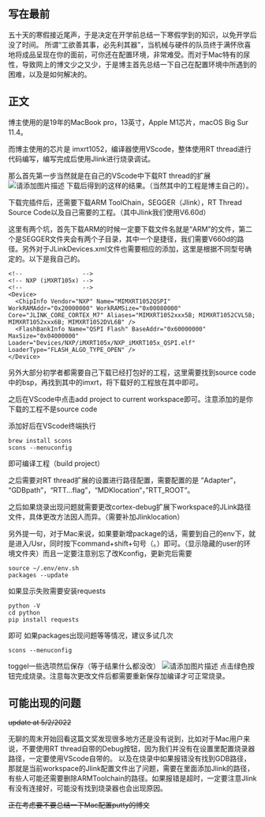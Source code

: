 ## 写在最前
五十天的寒假接近尾声，于是决定在开学前总结一下寒假学到的知识，以免开学后没了时间。
所谓“工欲善其事，必先利其器”，当机械与硬件的队员终于满怀欣喜地将成品呈现在你的面前，可你还在配置环境，非常难受。而对于Mac特有的尿性，导致网上的博文少之又少，于是博主首先总结一下自己在配置环境中所遇到的困难，以及是如何解决的。
## 正文
博主使用的是19年的MacBook pro，13英寸，Apple M1芯片，macOS Big Sur 11.4。

而博主使用的芯片是 imxrt1052，编译器使用VScode，整体使用RT thread进行代码编写，编写完成后使用Jlink进行烧录调试。

那么首先第一步当然就是在自己的VScode中下载RT thread的扩展
![请添加图片描述](https://img-blog.csdnimg.cn/8e75ff1062f944c488806f422b794cce.png?x-oss-process=image/watermark,type_d3F5LXplbmhlaQ,shadow_50,text_Q1NETiBARXJpY0xZdW5xaQ==,size_13,color_FFFFFF,t_70,g_se,x_16)
下载后得到的这样的结果。（当然其中的工程是博主自己的）。

下载完插件后，还需要下载ARM ToolChain，SEGGER（Jlink），RT Thread Source Code以及自己需要的工程。（其中Jlink我们使用V6.60d）

这里有两个坑，首先下载ARM的时候一定要下载文件名就是“ARM”的文件，第二个是SEGGER文件夹会有两个子目录，其中一个是捷径，我们需要V660d的路径。另外对于JLinkDevices.xml文件也需要相应的添加，这里是根据不同型号确定的。以下是我自己的。

```
<!--                 -->
<!-- NXP (iMXRT105x) -->
<!--                 -->
<Device>
  <ChipInfo Vendor="NXP" Name="MIMXRT1052QSPI" WorkRAMAddr="0x20000000" WorkRAMSize="0x00080000" Core="JLINK_CORE_CORTEX_M7" Aliases="MIMXRT1052xxx5B; MIMXRT1052CVL5B; MIMXRT1052xxx6B; MIMXRT1052DVL6B" />
  <FlashBankInfo Name="QSPI Flash" BaseAddr="0x60000000" MaxSize="0x04000000" Loader="Devices/NXP/iMXRT105x/NXP_iMXRT105x_QSPI.elf" LoaderType="FLASH_ALGO_TYPE_OPEN" />
</Device>
```
另外大部分初学者都需要自己下载已经打包好的工程，这里需要找到source code中的bsp，再找到其中的imxrt，将下载好的工程放在其中即可。

之后在VScode中点击add project to current workspace即可。注意添加的是你下载的工程不是source code

添加好后在VScode终端执行
```
brew install scons
scons --menuconfig
```
即可编译工程（build project）

之后需要对RT thread扩展的设置进行路径配置，需要配置的是 “Adapter”， “GDBpath”，“RTT...flag”，“MDKlocation“，”RTT_ROOT”。

之后如果烧录出现问题就需要更改cortex-debug扩展下workspace的JLink路径文件，具体更改方法因人而异。（需要补加Jlinklocation）

另外提一句，对于Mac来说，如果要新增package的话，需要到自己的env下，就是进入/Usr，同时按下command+shift+句号（。）即可。（显示隐藏的user的环境文件夹）而且一定要注意别忘了改Kconfig，更新完后需要
```
source ~/.env/env.sh
packages --update
```
如果显示失败需要安装requests
```
python -V
cd python
pip install requests
```
即可
如果packages出现问题等等情况，建议多试几次
```
scons --menuconfig
```
toggel一些选项然后保存（等于结果什么都没改）
![请添加图片描述](https://img-blog.csdnimg.cn/d3f893e599fc4008af112322ddeef78a.png?x-oss-process=image/watermark,type_d3F5LXplbmhlaQ,shadow_50,text_Q1NETiBARXJpY0xZdW5xaQ==,size_14,color_FFFFFF,t_70,g_se,x_16)
点击绿色按钮完成烧录。注意每次更改文件后都需要重新保存加编译才可正常烧录。
## 可能出现的问题
~~update at 5/2/2022~~ 

无聊的周末开始回看这篇文奖发现很多地方还是没有说到，比如对于Mac用户来说，不要使用RT thread自带的Debug按钮，因为我们并没有在设置里配置烧录器路径，一定要使用VScode自带的。
以及在烧录中如果报错没有找到GDB路径，那就是当前workspace的Jlink配置文件出了问题，需要在里面添加Jlink的路径，有些人可能还需要删除ARMToolchain的路径。如果报错是超时，一定要注意Jlink有没有连接好，可能没有找到烧录器也会出现原因。

~~正在考虑要不要总结一下Mac配置putty的博文~~ 
